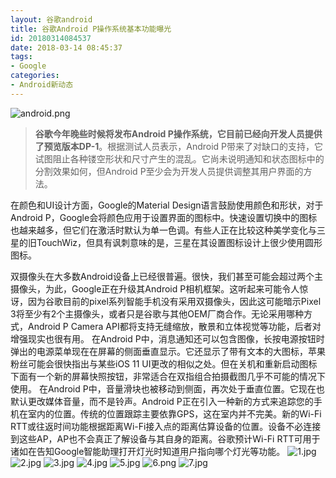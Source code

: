 ```yaml
---
layout: 谷歌android
title: 谷歌Android P操作系统基本功能曝光
id: 20180314084537
date: 2018-03-14 08:45:37
tags:
- Google
categories:
- Android新动态
---
```

![android.png](https://i.loli.net/2018/03/14/5aa872fb31ef7.png)

> **谷歌今年晚些时候将发布Android P操作系统，它目前已经向开发人员提供了预览版本DP-1**。根据测试人员表示，Android P带来了对缺口的支持，它试图阻止各种镂空形状和尺寸产生的混乱。它尚未说明通知和状态图标中的分割效果如何，但Android P至少会为开发人员提供调整其用户界面的方法。

<!--more-->

在颜色和UI设计方面，Google的Material Design语言鼓励使用颜色和形状，对于Android P，Google会将颜色应用于设置界面的图标中。快速设置切换中的图标也越来越多，但它们在激活时默认为单一色调。有些人正在比较这种美学变化与三星的旧TouchWiz，但具有讽刺意味的是，三星在其设置图标设计上很少使用圆形图标。


双摄像头在大多数Android设备上已经很普遍。很快，我们甚至可能会超过两个主摄像头，为此，Google正在升级其Android P相机框架。这听起来可能令人惊讶，因为谷歌目前的pixel系列智能手机没有采用双摄像头，因此这可能暗示Pixel 3将至少有2个主摄像头，或者只是谷歌与其他OEM厂商合作。无论采用哪种方式，Android P Camera API都将支持无缝缩放，散景和立体视觉等功能，后者对增强现实也很有用。
在Android P中，消息通知还可以包含图像，长按电源按钮时弹出的电源菜单现在在屏幕的侧面垂直显示。它还显示了带有文本的大图标，苹果粉丝可能会很快指出与某些iOS 11 UI更改的相似之处。但在关机和重新启动图标下面有一个新的屏幕快照按钮，非常适合在双指组合拍摄截图几乎不可能的情况下使用。
在Android P中，音量滑块也被移动到侧面，再次处于垂直位置。它现在也默认更改媒体音量，而不是铃声。Android P正在引入一种新的方式来追踪您的手机在室内的位置。传统的位置跟踪主要依靠GPS，这在室内并不完美。新的Wi-Fi RTT或往返时间功能根据距离Wi-Fi接入点的距离估算设备的位置。设备不必连接到这些AP，AP也不会真正了解设备与其自身的距离。谷歌预计Wi-Fi RTT可用于诸如在告知Google智能助理打开灯光时知道用户指向哪个灯光等功能。
![1.jpg](https://i.loli.net/2018/03/14/5aa873ac9592e.jpg)
![2.jpg](https://i.loli.net/2018/03/14/5aa873c942bfd.jpg)
![3.jpg](https://i.loli.net/2018/03/14/5aa873e050fbf.jpg)
![4.jpg](https://i.loli.net/2018/03/14/5aa873f808917.jpg)
![5.jpg](https://i.loli.net/2018/03/14/5aa873f81aff1.jpg)
![6.png](https://i.loli.net/2018/03/14/5aa873fc401e6.png)
![7.jpg](https://i.loli.net/2018/03/14/5aa873f8a90ba.jpg)

